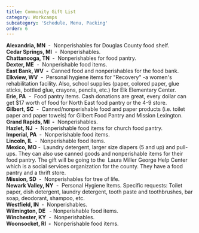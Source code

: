 ```yaml
---
title: Community Gift List
category: Workcamps
subcategory: 'Schedule, Menu, Packing'
order: 6
---
```


**Alexandria, MN&nbsp;**&nbsp;-&nbsp; Nonperishables for Douglas County food shelf.<br>**Cedar Springs, MI**&nbsp; -&nbsp; Nonperishables.<br>**Chattanooga, TN&nbsp;**&nbsp;-&nbsp; Nonperishables for food pantry.<br>**Dexter, ME**&nbsp; -&nbsp; Nonperishable food items.<br>**East Bank, WV&nbsp; -&nbsp;**&nbsp;Canned food and nonperishables for the food bank.<br>**Elkview, WV**&nbsp; -&nbsp; Personal hygiene items for "Recovery" -a women's rehabilitation facility. Also, school supplies (paper, colored paper, glue sticks, bottled glue, crayons, pencils, etc.) for Elk Elementary Center.<br>**Erie, PA**&nbsp; -&nbsp; Food pantry items. Cash donations are great, every dollar can get $17 worth of food for North East food pantry or the 4-9 store.&nbsp;<br>**Gilbert, SC&nbsp;**&nbsp;-&nbsp; Canned/nonperishable food and paper products (i.e. toilet paper and paper towels) for Gilbert Food Pantry and Mission Lexington.<br>**Grand Rapids, MI&nbsp; -** &nbsp;Nonperishables.<br>**Hazlet, NJ&nbsp;**&nbsp;-&nbsp; Nonperishable food items for church food pantry.<br>**Imperial, PA&nbsp;**&nbsp;-&nbsp; Nonperishable food items.<br>**Lincoln, IL&nbsp;**&nbsp;-&nbsp; Nonperishable food items.&nbsp;<br>**Mexico, MO**&nbsp;-&nbsp; Laundry detergent, larger size diapers (5 and up) and pull-ups. They can also use canned goods and nonperishable items for their food pantry. The gift will be going to the &nbsp;Laura Miller George Help Center which is a social services organization for the county. They have a food pantry and a thrift store.&nbsp;<br>**Mission, SD&nbsp;**&nbsp;-&nbsp; Nonperishables for tree of life.<br>**Newark Valley, NY**&nbsp; -&nbsp; Personal Hygiene Items. Specific requests: Toilet paper, dish detergent, laundry detergent, tooth paste and toothbrushes, bar soap, deodorant, shampoo, etc.<br>**Westfield, IN&nbsp;**&nbsp;-&nbsp; Nonperishables.<br>**Wilmington, DE &nbsp;**&nbsp;- Nonperishable food items.<br>**Winchester, KY**&nbsp; -&nbsp; Nonperishables.<br>**Woonsocket, RI&nbsp; -&nbsp;**&nbsp;Nonperishable food items.
